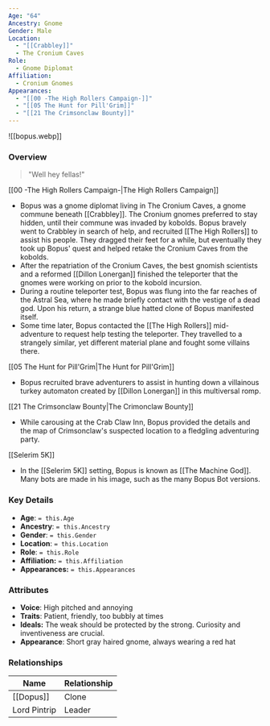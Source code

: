```yaml
---
Age: "64"
Ancestry: Gnome
Gender: Male
Location:
  - "[[Crabbley]]"
  - The Cronium Caves
Role:
  - Gnome Diplomat
Affiliation:
  - Cronium Gnomes
Appearances:
  - "[[00 -The High Rollers Campaign-]]"
  - "[[05 The Hunt for Pill'Grim]]"
  - "[[21 The Crimsonclaw Bounty]]"
---
```


![[bopus.webp]]

### Overview
> "Well hey fellas!" 

[[00 -The High Rollers Campaign-|The High Rollers Campaign]]
- Bopus was a gnome diplomat living in The Cronium Caves, a gnome commune beneath [[Crabbley]]. The Cronium gnomes preferred to stay hidden, until their commune was invaded by kobolds. Bopus bravely went to Crabbley in search of help, and recruited [[The High Rollers]] to assist his people. They dragged their feet for a while, but eventually they took up Bopus' quest and helped retake the Cronium Caves from the kobolds.
- After the repatriation of the Cronium Caves, the best gnomish scientists and a reformed [[Dillon Lonergan]] finished the teleporter that the gnomes were working on prior to the kobold incursion.
- During a routine teleporter test, Bopus was flung into the far reaches of the Astral Sea, where he made briefly contact with the vestige of a dead god. Upon his return, a strange blue hatted clone of Bopus manifested itself.
- Some time later, Bopus contacted the [[The High Rollers]] mid-adventure to request help testing the teleporter. They travelled to a strangely similar, yet different material plane and fought some villains there.

[[05 The Hunt for Pill'Grim|The Hunt for Pill'Grim]]
- Bopus recruited brave adventurers to assist in hunting down a villainous turkey automaton created by [[Dillon Lonergan]] in this multiversal romp.

[[21 The Crimsonclaw Bounty|The Crimonclaw Bounty]]
- While carousing at the Crab Claw Inn, Bopus provided the details and the map of Crimsonclaw's suspected location to a fledgling adventuring party.

[[Selerim 5K]]
- In the [[Selerim 5K]] setting, Bopus is known as [[The Machine God]]. Many bots are made in his image, such as the many Bopus Bot versions.

### Key Details
- **Age**: `= this.Age`
- **Ancestry**: `= this.Ancestry`
- **Gender**: `= this.Gender`
- **Location**: `= this.Location`
- **Role**: `= this.Role`
- **Affiliation:** `= this.Affiliation`
- **Appearances:** `= this.Appearances`

### Attributes
- **Voice**: High pitched and annoying
- **Traits**: Patient, friendly, too bubbly at times
- **Ideals:** The weak should be protected by the strong. Curiosity and inventiveness are crucial.
- **Appearance**: Short gray haired gnome, always wearing a red hat

### Relationships

| Name         | Relationship |
| ------------ | ------------ |
| [[Dopus]]    | Clone        |
| Lord Pintrip | Leader       |

